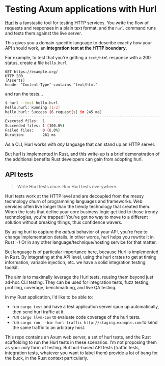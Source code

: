 # Testing Axum applications with Hurl

[Hurl](https://hurl.dev/) is a fanstastic tool for testing HTTP services.
You write the flow of requests and responses in a plain text format,
and the `hurl` command runs and tests them against the live server.

This gives you a domain-specific language to describe
exactly how your API should work, an **integration test at the HTTP boundary**.

For example, to test that you're getting a `text/html` response with a 200 status,
create a file `hello.hurl`

```hurl
GET https://example.org/
HTTP 200
[Asserts]
header "Content-Type" contains "text/html"
```

and run the tests...

```bash
$ hurl --test hello.hurl
hello.hurl: Running [1/2]
hello.hurl: Success (6 request(s) in 245 ms)
--------------------------------------------------------------------------------
Executed files:  1
Succeeded files: 1 (100.0%)
Failed files:    0 (0.0%)
Duration:        261 ms
```

As a CLI, Hurl works with _any_ language that can stand up an HTTP server.

But hurl is implemented in Rust, and this write-up is a brief demonstration of 
the additional benefits Rust developers can gain from adopting hurl.


## API tests

> Write Hurl tests once. Run Hurl tests everywhere.

Hurl tests work at the HTTP level and are decoupled from the 
messy technology churn of programming languages and frameworks.
Web services often live longer than the trendy technology that created them.
When the tests that define your core business logic get tied to those trendy technologies, 
you're trapped! You've got no way to move to a different solution
without breaking things, thus confidence wavers.

By using hurl to capture the _actual_
behavior of your API, you're free to change implementation details.
In other words, hurl helps you rewrite it in Rust :-)
Or in any other language/technique/hosting service for that matter.

But language is of particular importance here, because Hurl is implemented in Rust.
By integrating at the API level, using the hurl crates to get at timing information,
variable injection, etc. we have a solid integration testing toolkit.

The aim is to maximally leverage the Hurl tests, reusing them
beyond just ad-hoc CLI testing. They can be used for integration tests, fuzz testing,
profiling, coverage, benchmarking, and live QA testing.

In my Rust application, I'd like to be able to:

- run `cargo test` and have a test application server spun up automatically, then send hurl traffic at it.
- run `cargo llvm-cov` to evaluate code coverage of the hurl tests.
- run `cargo run --bin hurl-traffic http://staging.example.com` to send the same traffic to an arbitrary host.

This repo contains an Axum web server, a set of hurl tests, and the
Rust scaffolding to run the Hurl tests in these scenarios. I'm not proposing them as your _only_
form of testing. But hurl-based API tests 
(traffic tests, integration tests, whatever you want to label them)
provide a lot of bang for the buck, in the Rust context particularly.
